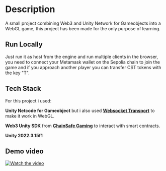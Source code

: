 
# Description

A small project combining Web3 and Unity Network for Gameobjects into a WebGL game, this project has been made for the only purpose of learning.

## Run Locally
Just run it as host from the engine and run multiple clients in the browser, you need to connect your Metamask wallet on the Sepolia chain to join the game and if you approach another player you can transfer CST tokens with the key "T".


## Tech Stack

For this project i used:

**Unity Netcode for Gameobject** but i also used **[Websocket Transport](https://github.com/Unity-Technologies/multiplayer-community-contributions/tree/main/Transports/com.community.netcode.transport.websocket)** to make it work in WebGL.

**Web3 Unity SDK** from **[ChainSafe Gaming](https://docs.gaming.chainsafe.io)** to interact with smart contracts.

**Unity 2022.3.15f1**


## Demo video

[![Watch the video](https://img.youtube.com/vi/qQhOrphDpKg/maxresdefault.jpg)](https://youtu.be/qQhOrphDpKg)

